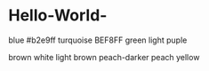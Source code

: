 # Hello-World-

blue #b2e9ff
turquoise BEF8FF
green 
light puple

brown
white
light brown
peach-darker peach
yellow
